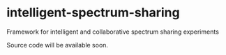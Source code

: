 # intelligent-spectrum-sharing

Framework for intelligent and collaborative spectrum sharing experiments

Source code will be available soon.
